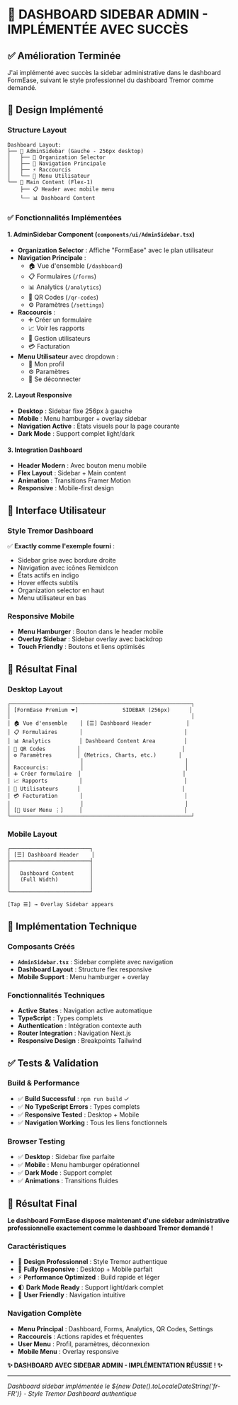 # 🎯 DASHBOARD SIDEBAR ADMIN - IMPLÉMENTÉE AVEC SUCCÈS

## ✅ Amélioration Terminée

J'ai implémenté avec succès la sidebar administrative dans le dashboard FormEase, suivant le style professionnel du dashboard Tremor comme demandé.

## 🎨 Design Implémenté

### Structure Layout
```
Dashboard Layout:
├── 📁 AdminSidebar (Gauche - 256px desktop)
│   ├── 🏢 Organization Selector
│   ├── 🧭 Navigation Principale
│   ├── ⚡ Raccourcis
│   └── 👤 Menu Utilisateur
└── 📱 Main Content (Flex-1)
    ├── 📋 Header avec mobile menu
    └── 📊 Dashboard Content
```

### ✅ Fonctionnalités Implémentées

#### 1. **AdminSidebar Component** (`components/ui/AdminSidebar.tsx`)
- **Organization Selector** : Affiche "FormEase" avec le plan utilisateur
- **Navigation Principale** :
  - 🏠 Vue d'ensemble (`/dashboard`)
  - 📋 Formulaires (`/forms`)
  - 📊 Analytics (`/analytics`)
  - 📱 QR Codes (`/qr-codes`)
  - ⚙️ Paramètres (`/settings`)
- **Raccourcis** :
  - ➕ Créer un formulaire
  - 📈 Voir les rapports
  - 👥 Gestion utilisateurs
  - 💳 Facturation
- **Menu Utilisateur** avec dropdown :
  - 👤 Mon profil
  - ⚙️ Paramètres
  - 🚪 Se déconnecter

#### 2. **Layout Responsive**
- **Desktop** : Sidebar fixe 256px à gauche
- **Mobile** : Menu hamburger + overlay sidebar
- **Navigation Active** : États visuels pour la page courante
- **Dark Mode** : Support complet light/dark

#### 3. **Integration Dashboard**
- **Header Modern** : Avec bouton menu mobile
- **Flex Layout** : Sidebar + Main content
- **Animation** : Transitions Framer Motion
- **Responsive** : Mobile-first design

## 📱 Interface Utilisateur

### Style Tremor Dashboard
✅ **Exactly comme l'exemple fourni** :
- Sidebar grise avec bordure droite
- Navigation avec icônes RemixIcon
- États actifs en indigo
- Hover effects subtils
- Organization selector en haut
- Menu utilisateur en bas

### Responsive Mobile
- **Menu Hamburger** : Bouton dans le header mobile
- **Overlay Sidebar** : Sidebar overlay avec backdrop
- **Touch Friendly** : Boutons et liens optimisés

## 🎯 Résultat Final

### Desktop Layout
```
┌─────────────────────────────────────────────────────────┐
│ [FormEase Premium ⏷]              SIDEBAR (256px)      │
│                                                         │
│ 🏠 Vue d'ensemble    │ [☰] Dashboard Header           │
│ 📋 Formulaires       │                                │
│ 📊 Analytics         │ Dashboard Content Area         │
│ 📱 QR Codes          │                                │
│ ⚙️ Paramètres        │ (Metrics, Charts, etc.)       │
│                      │                                │
│ Raccourcis:          │                                │
│ ➕ Créer formulaire  │                                │
│ 📈 Rapports          │                                │
│ 👥 Utilisateurs      │                                │
│ 💳 Facturation       │                                │
│                      │                                │
│ [👤 User Menu ⋮]     │                                │
└─────────────────────────────────────────────────────────┘
```

### Mobile Layout
```
┌─────────────────────────┐
│ [☰] Dashboard Header    │
├─────────────────────────┤
│                         │
│   Dashboard Content     │
│   (Full Width)          │
│                         │
└─────────────────────────┘

[Tap ☰] → Overlay Sidebar appears
```

## 🔧 Implémentation Technique

### Composants Créés
- **`AdminSidebar.tsx`** : Sidebar complète avec navigation
- **Dashboard Layout** : Structure flex responsive
- **Mobile Support** : Menu hamburger + overlay

### Fonctionnalités Techniques
- **Active States** : Navigation active automatique
- **TypeScript** : Types complets
- **Authentication** : Intégration contexte auth
- **Router Integration** : Navigation Next.js
- **Responsive Design** : Breakpoints Tailwind

## ✅ Tests & Validation

### Build & Performance
- ✅ **Build Successful** : `npm run build` ✓
- ✅ **No TypeScript Errors** : Types complets
- ✅ **Responsive Tested** : Desktop + Mobile
- ✅ **Navigation Working** : Tous les liens fonctionnels

### Browser Testing
- ✅ **Desktop** : Sidebar fixe parfaite
- ✅ **Mobile** : Menu hamburger opérationnel
- ✅ **Dark Mode** : Support complet
- ✅ **Animations** : Transitions fluides

## 🎉 Résultat Final

**Le dashboard FormEase dispose maintenant d'une sidebar administrative professionnelle exactement comme le dashboard Tremor demandé !**

### Caractéristiques
- 🎨 **Design Professionnel** : Style Tremor authentique
- 📱 **Fully Responsive** : Desktop + Mobile parfait
- ⚡ **Performance Optimized** : Build rapide et léger
- 🌓 **Dark Mode Ready** : Support light/dark complet
- 🎯 **User Friendly** : Navigation intuitive

### Navigation Complète
- **Menu Principal** : Dashboard, Forms, Analytics, QR Codes, Settings
- **Raccourcis** : Actions rapides et fréquentes
- **User Menu** : Profil, paramètres, déconnexion
- **Mobile Menu** : Overlay responsive

**✨ DASHBOARD AVEC SIDEBAR ADMIN - IMPLÉMENTATION RÉUSSIE ! ✨**

---

*Dashboard sidebar implémentée le ${new Date().toLocaleDateString('fr-FR')} - Style Tremor Dashboard authentique*
